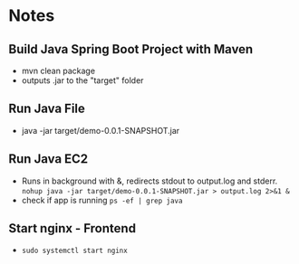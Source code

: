 # Notes

## Build Java Spring Boot Project with Maven
- mvn clean package
- outputs .jar to the "target" folder

## Run Java File
- java -jar target/demo-0.0.1-SNAPSHOT.jar

## Run Java EC2
- Runs in background with &, redirects stdout to output.log and stderr.  `nohup java -jar target/demo-0.0.1-SNAPSHOT.jar > output.log 2>&1 &`
- check if app is running `ps -ef | grep java`

## Start nginx - Frontend
- `sudo systemctl start nginx`